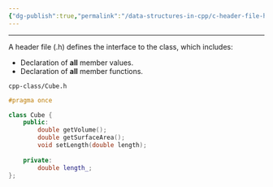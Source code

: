 ```yaml
---
{"dg-publish":true,"permalink":"/data-structures-in-cpp/c-header-file-h/","noteIcon":"1"}
---
```


---
A header file (.h) defines the interface to the class, which includes:

- Declaration of **all** member values.
- Declaration of **all** member functions.

`cpp-class/Cube.h`
```c++
#pragma once

class Cube {
	public:
		double getVolume();
		double getSurfaceArea();
		void setLength(double length);
		
	private:
		double length_;
};
```